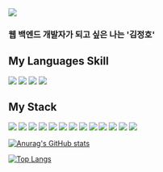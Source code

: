 <img src="https://img.shields.io/badge/jeangho293@gmail.com-EA4335?style=flat-square&logo=gmail&logoColor=white"/> 

### 웹 백엔드 개발자가 되고 싶은 나는 '김정호'



## My Languages Skill


<img src="https://img.shields.io/badge/javascript-F7DF1E?style=flat-square&logo=javascript&logoColor=black"/> <img src="https://img.shields.io/badge/typescript-3178C6?style=flat-square&logo=typescript&logoColor=white"/>  <img src="https://img.shields.io/badge/Python-3776AB?style=flat-square&logo=python&logoColor=white"/> <img src="https://img.shields.io/badge/C-A8B9CC?style=flat-square&logo=c&logoColor=white"/>

## My Stack


<img src="https://img.shields.io/badge/Node.js-339933?style=flat-square&logo=node.js&logoColor=white"/> <img src="https://img.shields.io/badge/mongodb-47A248?style=flat-square&logo=mongodb&logoColor=white"/> <img src="https://img.shields.io/badge/mysql-4479A1?style=flat-square&logo=mysql&logoColor=white"/> <img src="https://img.shields.io/badge/html5-E34F26?style=flat-square&logo=html5&logoColor=white"/> <img src="https://img.shields.io/badge/css3-1572B6?style=flat-square&logo=css3&logoColor=white"/> <img src="https://img.shields.io/badge/typescript-3178C6?style=flat-square&logo=typescript&logoColor=white"/> <img src="https://img.shields.io/badge/express-000000?style=flat-square&logo=express&logoColor=white"/> <img src="https://img.shields.io/badge/sequelize-52B0E7?style=flat-square&logo=express&logoColor=white"/> <img src="https://img.shields.io/badge/nginx-009639?style=flat-square&logo=nginx&logoColor=white"/> <img src="https://img.shields.io/badge/redis-DC382D?style=flat-square&logo=nginx&logoColor=white"/> <img src="https://img.shields.io/badge/Amazon_AWS-232F3E?style=flat-square&logo=Amazon_AWS&logoColor=white"/> <img src="https://img.shields.io/badge/jest-C21325?style=flat-square&logo=jest&logoColor=white"/> <img src="https://img.shields.io/badge/jenkins-D24939?style=flat-square&logo=jenkins&logoColor=white"/> 



[![Anurag's GitHub stats](https://github-readme-stats.vercel.app/api?username=jeangho293&show_icons=true&theme=cobalt)](https://github.com/anuraghazra/github-readme-stats)


[![Top Langs](https://github-readme-stats.vercel.app/api/top-langs/?username=jeangho293&show_icons=true&theme=cobalt)](https://github.com/anuraghazra/github-readme-stats)

